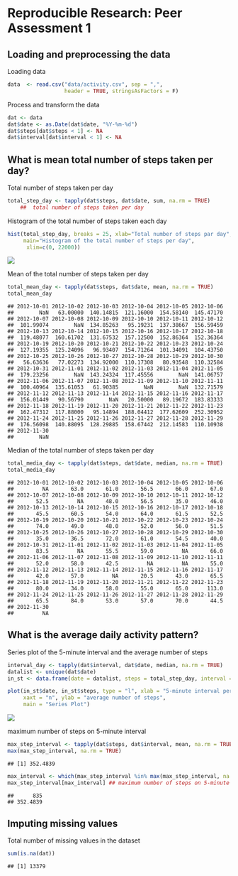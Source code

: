 # Reproducible Research: Peer Assessment 1

## Loading and preprocessing the data

Loading data


```r
data  <- read.csv("data/activity.csv", sep = ",", 
                  header = TRUE, stringsAsFactors = F)
```

Process and transform the data

```r
dat <- data
dat$date <- as.Date(dat$date, "%Y-%m-%d")
dat$steps[dat$steps < 1] <- NA
dat$interval[dat$interval < 1] <- NA
```

## What is mean total number of steps taken per day?

Total number of steps taken per day


```r
total_step_day <- tapply(dat$steps, dat$date, sum, na.rm = TRUE) 
    ##  total number of steps taken per day
```

Histogram of the total number of steps taken each day


```r
hist(total_step_day, breaks = 25, xlab="Total number of steps par day",
     main="Histogram of the total number of steps per day",
      xlim=c(0, 22000))
```

![](PA1_template_files/figure-html/unnamed-chunk-4-1.png) 

Mean of the total number of steps taken per day


```r
total_mean_day <- tapply(dat$steps, dat$date, mean, na.rm = TRUE)
total_mean_day
```

```
## 2012-10-01 2012-10-02 2012-10-03 2012-10-04 2012-10-05 2012-10-06 
##        NaN   63.00000  140.14815  121.16000  154.58140  145.47170 
## 2012-10-07 2012-10-08 2012-10-09 2012-10-10 2012-10-11 2012-10-12 
##  101.99074        NaN  134.85263   95.19231  137.38667  156.59459 
## 2012-10-13 2012-10-14 2012-10-15 2012-10-16 2012-10-17 2012-10-18 
##  119.48077  160.61702  131.67532  157.12500  152.86364  152.36364 
## 2012-10-19 2012-10-20 2012-10-21 2012-10-22 2012-10-23 2012-10-24 
##  127.19355  125.24096   96.93407  154.71264  101.34091  104.43750 
## 2012-10-25 2012-10-26 2012-10-27 2012-10-28 2012-10-29 2012-10-30 
##   56.63636   77.02273  134.92000  110.17308   80.93548  110.32584 
## 2012-10-31 2012-11-01 2012-11-02 2012-11-03 2012-11-04 2012-11-05 
##  179.23256        NaN  143.24324  117.45556        NaN  141.06757 
## 2012-11-06 2012-11-07 2012-11-08 2012-11-09 2012-11-10 2012-11-11 
##  100.40964  135.61053   61.90385        NaN        NaN  132.71579 
## 2012-11-12 2012-11-13 2012-11-14 2012-11-15 2012-11-16 2012-11-17 
##  156.01449   90.56790        NaN   20.50000   89.19672  183.83333 
## 2012-11-18 2012-11-19 2012-11-20 2012-11-21 2012-11-22 2012-11-23 
##  162.47312  117.88000   95.14894  188.04412  177.62609  252.30952 
## 2012-11-24 2012-11-25 2012-11-26 2012-11-27 2012-11-28 2012-11-29 
##  176.56098  140.88095  128.29885  158.67442  212.14583  110.10938 
## 2012-11-30 
##        NaN
```

Median of the total number of steps taken per day

```r
total_media_day <- tapply(dat$steps, dat$date, median, na.rm = TRUE)
total_media_day
```

```
## 2012-10-01 2012-10-02 2012-10-03 2012-10-04 2012-10-05 2012-10-06 
##         NA       63.0       61.0       56.5       66.0       67.0 
## 2012-10-07 2012-10-08 2012-10-09 2012-10-10 2012-10-11 2012-10-12 
##       52.5         NA       48.0       56.5       35.0       46.0 
## 2012-10-13 2012-10-14 2012-10-15 2012-10-16 2012-10-17 2012-10-18 
##       45.5       60.5       54.0       64.0       61.5       52.5 
## 2012-10-19 2012-10-20 2012-10-21 2012-10-22 2012-10-23 2012-10-24 
##       74.0       49.0       48.0       52.0       56.0       51.5 
## 2012-10-25 2012-10-26 2012-10-27 2012-10-28 2012-10-29 2012-10-30 
##       35.0       36.5       72.0       61.0       54.5       40.0 
## 2012-10-31 2012-11-01 2012-11-02 2012-11-03 2012-11-04 2012-11-05 
##       83.5         NA       55.5       59.0         NA       66.0 
## 2012-11-06 2012-11-07 2012-11-08 2012-11-09 2012-11-10 2012-11-11 
##       52.0       58.0       42.5         NA         NA       55.0 
## 2012-11-12 2012-11-13 2012-11-14 2012-11-15 2012-11-16 2012-11-17 
##       42.0       57.0         NA       20.5       43.0       65.5 
## 2012-11-18 2012-11-19 2012-11-20 2012-11-21 2012-11-22 2012-11-23 
##       80.0       34.0       58.0       55.0       65.0      113.0 
## 2012-11-24 2012-11-25 2012-11-26 2012-11-27 2012-11-28 2012-11-29 
##       65.5       84.0       53.0       57.0       70.0       44.5 
## 2012-11-30 
##         NA
```

## What is the average daily activity pattern?

Series plot of the 5-minute interval and the average number of steps

```r
interval_day <- tapply(dat$interval, dat$date, median, na.rm = TRUE)
datalist <- unique(dat$date)
in_st <- data.frame(date = datalist, steps = total_step_day, interval = interval_day)

plot(in_st$date, in_st$steps, type = "l", xlab = "5-minute interval per day", 
     xaxt = "n", ylab = "average number of steps", 
     main = "Series Plot")
```

![](PA1_template_files/figure-html/unnamed-chunk-7-1.png) 

maximum number of steps on 5-minute interval


```r
max_step_interval <- tapply(dat$steps, dat$interval, mean, na.rm = TRUE)
max(max_step_interval, na.rm = TRUE)
```

```
## [1] 352.4839
```

```r
max_interval <- which(max_step_interval %in% max(max_step_interval, na.rm = TRUE))
max_step_interval[max_interval] ## maximum number of steps on 5-minute interval
```

```
##      835 
## 352.4839
```


## Imputing missing values

Total number of missing values in the dataset

```r
sum(is.na(dat))
```

```
## [1] 13379
```





